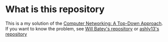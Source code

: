 # What is this repository
This is a my solution of the [Computer Networking: A Top-Down Approach](https://www.amazon.com/Computer-Networking-Top-Down-Approach-Global/dp/1292153598/ref=pd_sbs_14_3/138-3989245-2108160?_encoding=UTF8&pd_rd_i=1292153598&pd_rd_r=4b1f6cad-4903-4200-a566-82d7b804aa57&pd_rd_w=2QtTF&pd_rd_wg=NQb8C&pf_rd_p=ed1e2146-ecfe-435e-b3b5-d79fa072fd58&pf_rd_r=YCDTZM6JW07YEAMSMXEQ&psc=1&refRID=YCDTZM6JW07YEAMSMXEQ).  
If you want to know the problem, see [Will Batey's repository](https://github.com/wlabatey/computer_networking_a_top_down_approach/tree/master/assignments) 
or [ashly13's repository](https://github.com/ashly13/Computer-Networking---A-Top-Down-Approach/tree/master/Socket%20Programming%20Assignments)